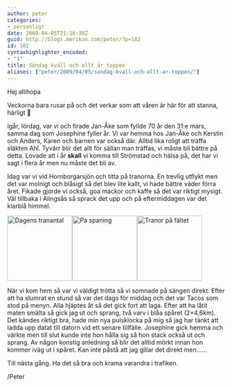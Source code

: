 ```yaml
---
author: peter
categories:
- personligt
date: 2009-04-05T21:16:38Z
guid: http://blogs.merikan.com/peter/?p=182
id: 182
syntaxhighlighter_encoded:
- "1"
title: Söndag kväll och allt är toppen
aliases: ["peter/2009/04/05/sondag-kvall-och-allt-ar-toppen/"]
---
```


Hej allihopa

Veckorna bara rusar på och det verkar som att våren är här för att stanna, härligt 🙂

Igår, lördag, var vi och firade Jan-Åke som fyllde 70 år den 31:e mars, samma dag som Josephine fyller år. Vi var hemma hos Jan-Åke och Kerstin och Anders, Karen och barnen var också där. Alltid lika roligt att träffa släkten Ahl. Tyvärr blir det allt för sällan man träffas, vi måste bli bättre på detta. Lovade att i år **skall** vi komma till Strömstad och hälsa på, det har vi sagt i flera år men nu måste det bli av.

Idag var vi vid Hornborgarsjön och titta på tranorna. En trevlig utflykt men det var molnigt och blåsigt så det blev lite kallt, vi hade bättre väder förra året. Fikade gjorde vi också, goa mackor och kaffe så det var riktigt mysigt. Väl tillbaka i Alingsås så sprack det upp och på eftermiddagen var det klarblå himmel.

<a rel="lightbox[tranor]" href="http://blogs.merikan.com/peter/files/2009/04/1238932671813-1024x768.jpg"><img class="size-thumbnail wp-image-183" src="http://blogs.merikan.com/peter/files/2009/04/1238932671813-150x150.jpg" alt="Dagens tranantal" width="150" height="150" /></a><a rel="lightbox[tranor]" href="http://blogs.merikan.com/peter/files/2009/04/1238931895546-768x1024.jpg"><img class="alignnone size-thumbnail wp-image-184" src="http://blogs.merikan.com/peter/files/2009/04/1238931895546-150x150.jpg" alt="Pa spaning" width="150" height="150" /></a><a rel="lightbox[tranor]" href="http://blogs.merikan.com/peter/files/2009/04/1238931928626-1024x768.jpg"><img class="alignnone size-thumbnail wp-image-185" src="http://blogs.merikan.com/peter/files/2009/04/1238931928626-150x150.jpg" alt="Tranor på fältet" width="150" height="150" /></a>

När vi kom hem så var vi väldigt trötta så vi somnade på sängen direkt. Efter att ha slumrat en stund så var det dags för middag och det var Tacos som stod på menyn. Alla hjäptes åt så det gick fort att laga. Efter att ha låtit maten smälta så gick jag ut och sprang, två varv i blåa spåret (2&#215;4,6km). Det kändes riktigt bra, hade min nya pulsklocka på mig så jag har tänkt att ladda upp datat till datorn vid ett senare tillfälle. Josephine gick hemma och värkte men till slut kunde inte hon hålla sig så hon stack också ut och sprang. Av någon konstig anledning så blir det alltid mörkt innan hon kommer iväg ut i spåret. Kan inte påstå att jag gillar det direkt men……

Till nästa gång. Ha det så bra och krama varandra i trafiken.

/Peter
